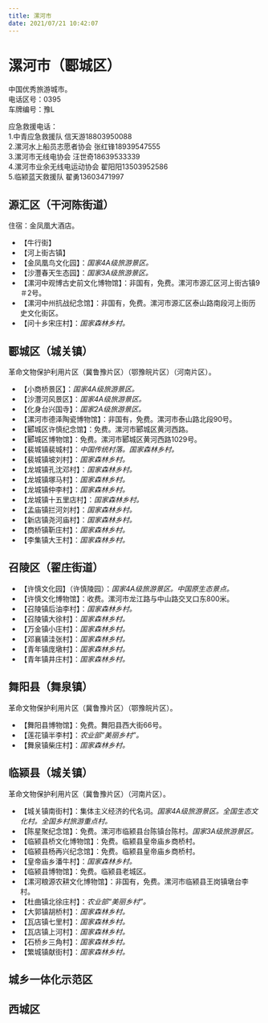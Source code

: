 ```yaml
---
title: 漯河市  
date: 2021/07/21 10:42:07  
---
```

  
# 漯河市（郾城区）  
中国优秀旅游城市。  
电话区号：0395  
车牌编号：豫L  
  
应急救援电话：  
1.中青应急救援队 信天游18803950088  
2.漯河水上船员志愿者协会 张红锋18939547555  
3.漯河市无线电协会 汪世奇18639533339  
4.漯河市业余无线电运动协会 翟阳阳13503952586  
5.临颍蓝天救援队 翟勇13603471997  
  
## 源汇区（干河陈街道）  
住宿：金凤凰大酒店。  
* 【牛行街】  
* 【河上街古镇】  
* 【金凤凰鸟文化园】：*国家4A级旅游景区。*  
* 【沙灃春天生态园】：*国家3A级旅游景区。*  
* 【漯河中观博古史前文化博物馆】：非国有，免费。漯河市源汇区河上街古镇9＃2号。  
* 【漯河中州抗战纪念馆】：非国有，免费。漯河市源汇区泰山路南段河上街历史文化街区。  
* 【问十乡宋庄村】：*国家森林乡村。*  

## 郾城区（城关镇）  
革命文物保护利用片区（冀鲁豫片区）（鄂豫皖片区）（河南片区）。  
* 【小商桥景区】：*国家4A级旅游景区。*  
* 【沙灃河风景区】：*国家4A级旅游景区。*  
* 【化身台兴国寺】：*国家2A级旅游景区。*  
* 【漯河市德泽陶瓷博物馆】：非国有，免费。漯河市泰山路北段90号。  
* 【郾城区许慎纪念馆】：免费。漯河市郾城区黄河西路。  
* 【郾城区博物馆】：免费。漯河市郾城区黄河西路1029号。  
* 【裴城镇裴城村】：*中国传统村落。国家森林乡村。*  
* 【裴城镇坡刘村】：*国家森林乡村。*  
* 【龙城镇孔沈邓村】：*国家森林乡村。*  
* 【龙城镇塚马村】：*国家森林乡村。*  
* 【龙城镇仲李村】：*国家森林乡村。*  
* 【龙城镇十五里店村】：*国家森林乡村。*  
* 【孟庙镇拦河刘村】：*国家森林乡村。*  
* 【新店镇尧河庙村】：*国家森林乡村。*  
* 【商桥镇靳庄村】：*国家森林乡村。*  
* 【李集镇大王村】：*国家森林乡村。*  

## 召陵区（翟庄街道）  
* 【许慎文化园】（许慎陵园）：*国家4A级旅游景区。中国原生态景点。*  
* 【许慎文化博物馆】：收费。漯河市龙江路与中山路交叉口东800米。  
* 【召陵镇后油李村】：*国家森林乡村。*  
* 【召陵镇大徐村】：*国家森林乡村。*  
* 【万金镇小庄村】：*国家森林乡村。*  
* 【邓襄镇洼张村】：*国家森林乡村。*  
* 【青年镇庞墩村】：*国家森林乡村。*  
* 【青年镇井庄村】：*国家森林乡村。*  

## 舞阳县（舞泉镇）  
革命文物保护利用片区（冀鲁豫片区）（鄂豫皖片区）。  
* 【舞阳县博物馆】：免费。舞阳县西大街66号。  
* 【莲花镇半李村】：*农业部“美丽乡村”。*  
* 【舞泉镇柴庄村】：*国家森林乡村。*  

## 临颍县（城关镇）  
革命文物保护利用片区（冀鲁豫片区）（河南片区）。  
* 【城关镇南街村】：集体主义经济的代名词。*国家4A级旅游景区。全国生态文化村。全国乡村旅游重点村。*  
* 【陈星聚纪念馆】：免费。漯河市临颍县台陈镇台陈村。*国家3A级旅游景区。*  
* 【临颍县桥文化博物馆】：免费。临颍县皇帝庙乡商桥村。  
* 【临颍县杨再兴纪念馆】：免费。临颍县皇帝庙乡商桥村。  
* 【皇帝庙乡潘牛村】：*国家森林乡村。*  
* 【临颍县博物馆】：免费。临颍县老城区。  
* 【漯河粮源农耕文化博物馆】：非国有，免费。漯河市临颍县王岗镇墩台李村。  
* 【杜曲镇北徐庄村】：*农业部“美丽乡村”。*  
* 【大郭镇胡桥村】：*国家森林乡村。*  
* 【瓦店镇七里村】：*国家森林乡村。*  
* 【瓦店镇上河村】：*国家森林乡村。*  
* 【石桥乡三角村】：*国家森林乡村。*  
* 【繁城镇献街村】：*国家森林乡村。*  

## 城乡一体化示范区  

## 西城区  